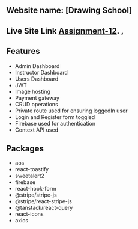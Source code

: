  ## Website name: [Drawing School]
 
 ## Live Site Link [Assignment-12](https://toys-hub-c3fe5.web.app/). ,

## Features
- Admin Dashboard
- Instructor Dashboard
- Users Dashboard
- JWT
- Image hosting
- Payment gateway
- CRUD operations
- Private route used for ensuring loggedIn user
- Login and Register form toggled
- Firebase used for authentication
- Context API used
 
## Packages
- aos
- react-toastify 
- sweetalert2
- firebase
- react-hook-form
- @stripe/stripe-js
- @stripe/react-stripe-js
- @tanstack/react-query
- react-icons
- axios
